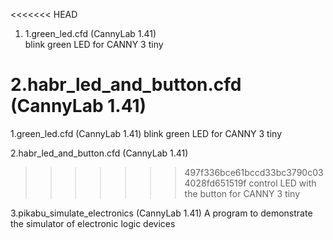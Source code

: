 <<<<<<< HEAD
1. 1.green_led.cfd  (CannyLab 1.41)  
blink green LED for CANNY 3 tiny

2.habr_led_and_button.cfd (CannyLab 1.41)  
=======
1.green_led.cfd  (CannyLab 1.41)
blink green LED for CANNY 3 tiny
  
2.habr_led_and_button.cfd (CannyLab 1.41)
>>>>>>> 497f336bce61bccd33bc3790c034028fd651519f
control LED with the button for CANNY 3 tiny

3.pikabu_simulate_electronics  (CannyLab 1.41) 
A program to demonstrate the simulator of electronic logic devices